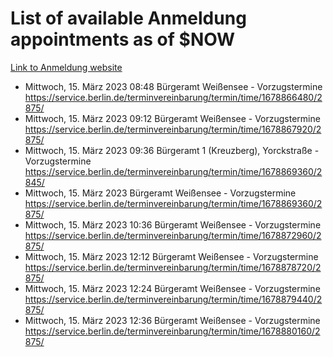 # List of available Anmeldung appointments as of $NOW
[Link to Anmeldung website](https://service.berlin.de/terminvereinbarung/termin/tag.php?termin=1&anliegen[]=120686&dienstleisterlist=122210,122217,327316,122219,327312,122227,327314,122231,327346,122243,327348,122254,122252,329742,122260,329745,122262,329748,122271,327278,122273,327274,122277,327276,330436,122280,327294,122282,327290,122284,327292,122291,327270,122285,327266,122286,327264,122296,327268,150230,329760,122297,327286,122294,327284,122312,329763,122314,329775,122304,327330,122311,327334,122309,327332,317869,122281,327352,122279,329772,122283,122276,327324,122274,327326,122267,329766,122246,327318,122251,327320,122257,327322,122208,327298,122226,327300&herkunft=http%3A%2F%2Fservice.berlin.de%2Fdienstleistung%2F120686%2F)
- Mittwoch, 15. März 2023 08:48 Bürgeramt Weißensee - Vorzugstermine https://service.berlin.de/terminvereinbarung/termin/time/1678866480/2875/
- Mittwoch, 15. März 2023 09:12 Bürgeramt Weißensee - Vorzugstermine https://service.berlin.de/terminvereinbarung/termin/time/1678867920/2875/
- Mittwoch, 15. März 2023 09:36 Bürgeramt 1 (Kreuzberg), Yorckstraße - Vorzugstermine https://service.berlin.de/terminvereinbarung/termin/time/1678869360/2845/
- Mittwoch, 15. März 2023  Bürgeramt Weißensee - Vorzugstermine https://service.berlin.de/terminvereinbarung/termin/time/1678869360/2875/
- Mittwoch, 15. März 2023 10:36 Bürgeramt Weißensee - Vorzugstermine https://service.berlin.de/terminvereinbarung/termin/time/1678872960/2875/
- Mittwoch, 15. März 2023 12:12 Bürgeramt Weißensee - Vorzugstermine https://service.berlin.de/terminvereinbarung/termin/time/1678878720/2875/
- Mittwoch, 15. März 2023 12:24 Bürgeramt Weißensee - Vorzugstermine https://service.berlin.de/terminvereinbarung/termin/time/1678879440/2875/
- Mittwoch, 15. März 2023 12:36 Bürgeramt Weißensee - Vorzugstermine https://service.berlin.de/terminvereinbarung/termin/time/1678880160/2875/
